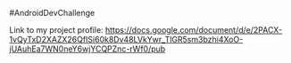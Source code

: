 #AndroidDevChallenge

Link to my project profile: https://docs.google.com/document/d/e/2PACX-1vQyTxD2XAZX26QfISi60k8Dv48LVkYwr_TlGR5sm3bzhi4XoO-jUAuhEa7WN0neY6wjYCQPZnc-rWf0/pub
